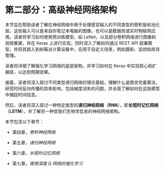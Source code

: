 # 第二部分：高级神经网络架构

本节旨在帮助读者了解在神经网络中用于处理感官输入的不同类型的卷积层和池化层，这些输入可以是来自你笔记本电脑的图像，也可以是数据库或实时物联网应用。读者将学习如何使用预训练模型，如 LeNet，以及部分卷积网络进行图像和视频重建，并在 Keras 上进行实现，同时深入了解如何通过 REST API 部署模型，并将其嵌入到树莓派计算设备中，应用于自定义场景，例如摄影、监控和库存管理。

读者将详细了解强化学习网络的底层架构，并学习如何在 Keras 中实现核心和扩展层，以达到预期效果。

接着，读者将深入探讨不同类型递归网络的理论基础，理解什么是图灵完备算法，研究时间反向传播的具体影响，包括梯度消失的问题，并全面了解如何在这些模型中捕捉时间信息。

然后，读者将深入探讨一种特定类型的**递归神经网络**（**RNN**），即**长短时记忆网络**（**LSTM**），并了解另一种受我们生物学启发的神经网络架构。

本节包含以下章节：

+   第四章，*卷积神经网络*

+   第五章，*递归神经网络*

+   第六章，*长短时记忆网络*

+   第七章，*使用深度 Q 网络的强化学习*
